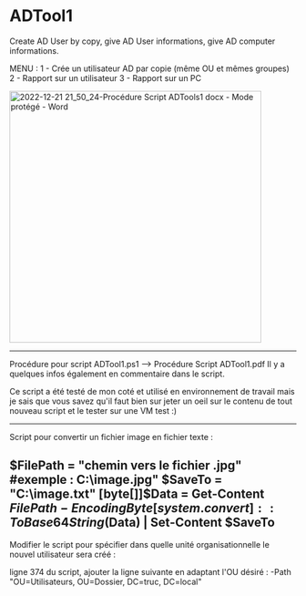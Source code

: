 # ADTool1
Create AD User by copy, give AD User informations, give AD computer informations.

MENU :
1 - Crée un utilisateur AD par copie (même OU et mêmes groupes)
2 - Rapport sur un utilisateur
3 - Rapport sur un PC

<img width="442" alt="2022-12-21 21_50_24-Procédure Script ADTools1 docx  -  Mode protégé - Word" src="https://user-images.githubusercontent.com/105367565/209009133-f8a5f7ec-636c-4b88-8c4e-87760aef51ed.png">

-----------------------------------------------------------------

Procédure pour script ADTool1.ps1 --> Procédure Script ADTool1.pdf
Il y a quelques infos également en commentaire dans le script.

Ce script a été testé de mon coté et utilisé en environnement de travail mais je sais que vous savez qu'il faut bien sur 
jeter un oeil sur le contenu de tout nouveau script et le tester sur une VM test :)

------------------------------------------------------------------------------
Script pour convertir un fichier image en fichier texte :

$FilePath = "chemin vers le fichier .jpg"
#exemple : C:\image.jpg"
$SaveTo = "C:\image.txt"
[byte[]]$Data = Get-Content $FilePath -Encoding Byte
[system.convert]::ToBase64String($Data) | Set-Content $SaveTo
------------------------------------------------------------------------------

Modifier le script pour spécifier dans quelle unité organisationnelle le nouvel utilisateur sera créé :

ligne 374 du script, ajouter la ligne suivante en adaptant l'OU désiré :
-Path "OU=Utilisateurs, OU=Dossier, DC=truc, DC=local"


